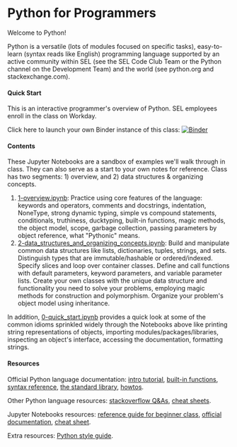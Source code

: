 # Python for Programmers

Welcome to Python!

Python is a versatile (lots of modules focused on specific tasks),
easy-to-learn (syntax reads like English) programming language supported by
an active community within SEL (see the SEL Code Club Team or the Python channel
on the Development Team) and the world (see python.org and stackexchange.com).

#### Quick Start
This is an interactive programmer's overview of Python. SEL employees enroll
in the class on Workday.

Click here to launch your own Binder instance of this class:
[![Binder](https://mybinder.org/badge_logo.svg)](https://mybinder.org/v2/gh/Schweitzer-Engineering-Laboratories/programming-classes/main?labpath=PythonForProgrammers)

#### Contents
These Jupyter Notebooks are a sandbox of examples we'll walk through in class.
They can also serve as a start to your own notes for reference. Class has two
segments: 1) overview, and 2) data structures & organizing concepts.

1. [1-overview.ipynb](1-overview.ipynb):
   Practice using core features of the language: keywords and operators,
   comments and docstrings, indentation, NoneType, strong dynamic typing,
   simple vs compound statements, conditionals, truthiness, ducktyping,
   built-in functions, magic methods, the object model, scope, garbage
   collection, passing parameters by object reference, what "Pythonic" means.
2. [2-data_structures_and_organizing_concepts.ipynb](2-data_structures_and_organizing_concepts.ipynb):
   Build and manipulate common data structures like lists, dictionaries, tuples,
   strings, and sets. Distinguish types that are immutable/hashable or
   ordered/indexed. Specify slices and loop over container classes.
   Define and call functions with default parameters, keyword parameters,
   and variable parameter lists. Create your own classes with the unique
   data structure and functionality you need to solve your problems,
   employing magic methods for construction and polymorphism. Organize
   your problem's object model using inheritance.

In addition, [0-quick_start.ipynb](0-quick_start.ipynb) provides a quick
look at some of the common idioms sprinkled widely through the Notebooks above
like printing string representations of objects, importing
modules/packages/libraries, inspecting an object's interface, accessing the
documentation, formatting strings.


#### Resources
Official Python language documentation:
[intro tutorial](https://docs.python.org/3/tutorial/index.html),
[built-in functions](https://docs.python.org/3/library/functions.html),
[syntax reference](https://docs.python.org/3/reference/index.html),
[the standard library](https://docs.python.org/3/library/),
[howtos](https://docs.python.org/3/howto/index.html).

Other Python language resources:
[stackoverflow Q&As](https://stackoverflow.com/questions/tagged/python-3.x),
[cheat sheets](https://ehmatthes.github.io/pcc/cheatsheets/README.html).

Jupyter Notebooks resources:
[reference guide for beginner class](../StartProgrammingPython/0-reference.ipynb),
[official documentation](https://jupyter-notebook.readthedocs.io/en/stable/),
[cheat sheet](https://medium.com/edureka/jupyter-notebook-cheat-sheet-88f60d1aca7).

Extra resources:
[Python style guide](https://www.python.org/dev/peps/pep-0008/).

